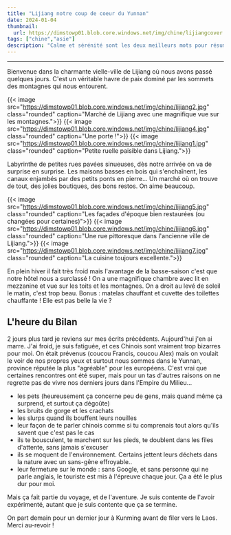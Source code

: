 ```yaml
---
title: "Lijiang notre coup de coeur du Yunnan"
date: 2024-01-04
thumbnail:
  url: https://dimstowp01.blob.core.windows.net/img/chine/lijiangcover.jpg
tags: ["chine","asie"]
description: "Calme et sérénité sont les deux meilleurs mots pour résumer Lijiang."
---
```

---

Bienvenue dans la charmante vielle-ville de Lijiang où nous avons passé quelques jours. C'est un véritable havre de paix dominé par les sommets des montagnes qui nous entourent.

{{< image src="https://dimstowp01.blob.core.windows.net/img/chine/lijiang2.jpg" class="rounded" caption="Marché de Lijiang avec une magnifique vue sur les montagnes.">}}
{{< image src="https://dimstowp01.blob.core.windows.net/img/chine/lijiang4.jpg" class="rounded" caption="Une porte !">}}
{{< image src="https://dimstowp01.blob.core.windows.net/img/chine/lijiang1.jpg" class="rounded" caption="Petite ruelle paisible dans Lijiang.">}}

Labyrinthe de petites rues pavées sinueuses, dès notre arrivée on va de surprise en surprise. Les maisons basses en bois qui s'enchaînent, les canaux enjambés par des petits ponts en pierre... Un marché où on trouve de tout, des jolies boutiques, des bons restos. On aime beaucoup.

{{< image src="https://dimstowp01.blob.core.windows.net/img/chine/lijiang5.jpg" class="rounded" caption="Les façades d'époque bien restaurées (ou changées pour certaines)">}}
{{< image src="https://dimstowp01.blob.core.windows.net/img/chine/lijiang6.jpg" class="rounded" caption="Une rue pittoresque dans l'ancienne ville de Lijiang.">}}
{{< image src="https://dimstowp01.blob.core.windows.net/img/chine/lijiang7.jpg" class="rounded" caption="La cuisine toujours excellente.">}}

En plein hiver il fait très froid mais l'avantage de la basse-saison c'est que notre hôtel nous a surclassé ! On a une magnifique chambre avec lit en mezzanine et vue sur les toits et les montagnes. On a droit au levé de soleil le matin, c'est trop beau. Bonus : matelas chauffant et cuvette des toilettes chauffante ! Elle est pas belle la vie ?

## L'heure du Bilan

2 jours plus tard je reviens sur mes écrits précédents. Aujourd'hui j'en ai marre. J'ai froid, je suis fatiguée, et ces Chinois sont vraiment trop bizarres pour moi. On était prévenus (coucou Francis, coucou Alex) mais on voulait le voir de nos propres yeux et surtout nous sommes dans le Yunnan, province réputée la plus "agréable" pour les européens. C'est vrai que certaines rencontres ont été super, mais pour un tas d'autres raisons on ne regrette pas de vivre nos derniers jours dans l'Empire du Milieu...

- les pets (heureusement ça concerne peu de gens, mais quand même ça surprend, et surtout ça dégoûte)
- les bruits de gorge et les crachats
- les slurps quand ils bouffent leurs nouilles
- leur façon de te parler chinois comme si tu comprenais tout alors qu'ils savent que c'est pas le cas
- ils te bousculent, te marchent sur les pieds, te doublent dans les files d'attente, sans jamais s'excuser
- ils se moquent de l'environnement. Certains jettent leurs déchets dans la nature avec un sans-gêne effroyable..
- leur fermeture sur le monde : sans Google, et sans personne qui ne parle anglais, le touriste est mis à l'épreuve chaque jour. Ça a été le plus dur pour moi.

Mais ça fait partie du voyage, et de l'aventure. Je suis contente de l'avoir expérimenté, autant que je suis contente que ça se termine.

On part demain pour un dernier jour à Kunming avant de filer vers le Laos. Merci au-revoir !
